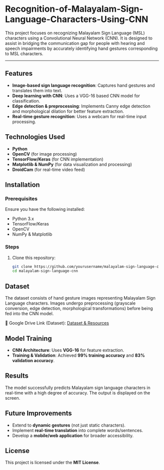 # Recognition-of-Malayalam-Sign-Language-Characters-Using-CNN
This project focuses on recognizing Malayalam Sign Language (MSL) characters using a Convolutional Neural Network (CNN). It is designed to assist in bridging the communication gap for people with hearing and speech impairments by accurately identifying hand gestures corresponding to MSL characters.

---


## Features
- **Image-based sign language recognition**: Captures hand gestures and translates them into text.
- **Deep learning with CNN**: Uses a VGG-16 based CNN model for classification.
- **Edge detection & preprocessing**: Implements Canny edge detection and morphological dilation for better feature extraction.
- **Real-time gesture recognition**: Uses a webcam for real-time input processing.

## Technologies Used
- **Python**
- **OpenCV** (for image processing)
- **TensorFlow/Keras** (for CNN implementation)
- **Matplotlib & NumPy** (for data visualization and processing)
- **DroidCam** (for real-time video feed)

## Installation
### **Prerequisites**
Ensure you have the following installed:
- Python 3.x
- TensorFlow/Keras
- OpenCV
- NumPy & Matplotlib

### **Steps**
1. Clone this repository:
   ```bash
   git clone https://github.com/yourusername/malayalam-sign-language-cnn.git
   cd malayalam-sign-language-cnn
   ```


## Dataset
The dataset consists of hand gesture images representing Malayalam Sign Language characters. Images undergo preprocessing (grayscale conversion, edge detection, morphological transformations) before being fed into the CNN model.

📂 Google Drive Link (Dataset):
[Dataset & Resources](https://drive.google.com/drive/folders/1Rdd0HonGHVToewBZijaMKta3tKCjT0n6%3Fusp%3Dsharing)


## Model Training
- **CNN Architecture**: Uses **VGG-16** for feature extraction.
- **Training & Validation**: Achieved **99% training accuracy** and **83% validation accuracy**.

## Results
The model successfully predicts Malayalam sign language characters in real-time with a high degree of accuracy. The output is displayed on the screen.

## Future Improvements
- Extend to **dynamic gestures** (not just static characters).
- Implement **real-time translation** into complete words/sentences.
- Develop a **mobile/web application** for broader accessibility.



## License
This project is licensed under the **MIT License**.

